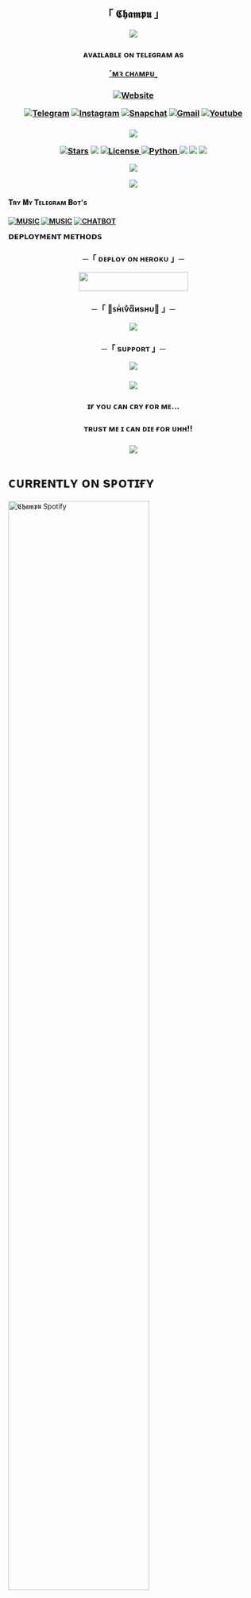<h2 align="center">
    「 𝕮𝖍𝖆𝖒𝖕𝖚 」</h2>

<p align="center">
  <img src="https://github.com/TheChampu/ChampuMusic/blob/main/TheChampu.gif">
</p>
</p>
 <h3></h3>
 <h3 align="center">
ᴀᴠᴀɪʟᴀʙʟᴇ ᴏɴ ᴛᴇʟᴇɢʀᴀᴍ ᴀs 

[˹мꝛ ᴄʜᴧᴍᴘᴜ˼](https://t.me/CutieChatRobot)
<h3 align="center">
<a href="https://github.com/CutieChatRobot"><img alt="Website" src="https://img.shields.io/badge/𝕮𝖍𝖆𝖒𝖕𝖚-red"></a>


[![Telegram](https://img.shields.io/badge/Telegram-2CA5E0?style=for-the-badge&logo=telegram&logoColor=white)](https://telegram.me/TheShivanshu)
[![Instagram](https://img.shields.io/badge/-Instagram-E1306C?style=for-the-badge&logo=instagram&logoColor=white)](https://www.instagram.com/Shivanshu_deo)
[![Snapchat](https://img.shields.io/badge/-Snapchat-F5AD09?style=for-the-badge&logo=snapchat&logoColor=white)](https://www.snapchat.com/add/shivanshudeo?share_id=0SMI0ikB1E4&locale=en-IN)
[![Gmail](https://img.shields.io/badge/Gmail-D14836?style=for-the-badge&logo=gmail&logoColor=white)](https://telegra.ph/%EA%9C%B1n%CE%B9%CE%BD%CE%B1i%D1%95n%CF%85-12-02)
[![Youtube](https://img.shields.io/badge/-YouTube-F50909?style=for-the-badge&logo=youtube&logoColor=white)](https://www.youtube.com/@itsmechampu)



<h3 align="center">
<a href="https://www.youtube.com/@ShivanshuDeo"><img src="https://user-images.githubusercontent.com/73097560/115834477-dbab4500-a447-11eb-908a-139a6edaec5c.gif"></a>  
</a></p>
<p align="center">
<a href="https://github.com/TheChampu/ChatBot"><img src="https://img.shields.io/github/stars/TheChampu/ChatBot?color=black&logo=github&logoColor=black&style=for-the-badge" alt="Stars" /></a>
<a href="https://github.com/TheChampu/ChatBot/network/members"> <img src="https://img.shields.io/github/forks/TheChampu/ChatBot?color=black&logo=github&logoColor=black&style=for-the-badge" /></a>
<a href="https://github.com/TheChampu/ChatBot/blob/master/LICENSE"> <img src="https://img.shields.io/badge/License-MIT-blueviolet?style=for-the-badge" alt="License" /> </a>
<a href="https://www.python.org/"> <img src="https://img.shields.io/badge/Written%20in-Python-skyblue?style=for-the-badge&logo=python" alt="Python" /> </a>
<a href="https://pypi.org/project/Telethon/"> <img src="https://img.shields.io/pypi/v/telethon?color=white&label=telethon&logo=python&logoColor=blue&style=for-the-badge" /></a>
<a href="https://pypi.org/project/Pyrogram/"> <img src="https://img.shields.io/pypi/v/pyrogram?color=white&label=pyrogram&logo=python&logoColor=blue&style=for-the-badge" /></a>
<a href="https://github.com/TheChampu/ChatBot/commits/"> <img src="https://img.shields.io/github/last-commit/TheChampu/ChatBot?color=black&logo=github&logoColor=black&style=for-the-badge" /></a></p>
<a href="https://www.youtube.com/@ShivanshuDeo"><img src="https://user-images.githubusercontent.com/73097560/115834477-dbab4500-a447-11eb-908a-139a6edaec5c.gif"></a>  
<p align="center">
  <img src="https://github.com/TheChampu/ChatBot/blob/main/%F0%9F%96%A4%EA%9C%B1%E2%83%9F%D0%BD%CD%A5%CE%B9%CE%BD%CD%A3%CE%B1%CD%AB%D0%B8%D1%95%D0%BD%CF%85%F0%9F%96%A4.gif">
</p>


<h4>𝐓ʀʏ 𝐌ʏ 𝐓ᴇʟᴇɢʀᴀᴍ 𝐁ᴏᴛ's<h4>
 
[![MUSIC](https://img.shields.io/badge/-TheChampuBot-E1306C?style=for-the-badge&logo=TheChampuBot&logoColor=green)](https://t.me/TheChampuBot)
[![MUSIC](https://img.shields.io/badge/TheKittyXD_Bot-%2307405e.svg?&style=for-the-badge&logo=TheKittyXD_Bot&logoColor)](https://t.me/TheKittyXD_Bot)
[![CHATBOT](https://img.shields.io/badge/CutieChatRobot-%2307405e.svg?&style=for-the-badge&logo=CutieChatRobot&logoColor)](https://t.me/CutieChatRobot)


<b>𝗗𝗘𝗣𝗟𝗢𝗬𝗠𝗘𝗡𝗧 𝗠𝗘𝗧𝗛𝗢𝗗𝗦</b>
</p>



<h3 align="center">
    ─「 ᴅᴇᴩʟᴏʏ ᴏɴ ʜᴇʀᴏᴋᴜ 」─
</h3>
 
<p align="center"><a href="https://dashboard.heroku.com/new?template=https://github.com/TheChampu/ChatBot"> <img src="https://img.shields.io/badge/Deploy%20On%20Heroku-black?style=for-the-badge&logo=heroku" width="220" height="38.45"/></a></p>




<h3 align="center">
    ─「 🖤ꜱнͥινͣαͫиѕнυ🖤 」─
</h3>

<p align="center">
<a href="https://telegram.me/TheChampu"><img src="https://img.shields.io/badge/-Owner-blue.svg?style=for-the-badge&logo=Telegram"></a>
</p>

<h3 align="center">
    ─「 sᴜᴩᴩᴏʀᴛ 」─
</h3>

<p align="center">
<a href="https://telegram.me/TheChampuStore"><img src="https://img.shields.io/badge/-Support%20Channel-blue.svg?style=for-the-badge&logo=Telegram"></a>
</p>

<h3 align="center">
<a href="https://www.youtube.com/@ShivanshuDeo"><img src="https://user-images.githubusercontent.com/73097560/115834477-dbab4500-a447-11eb-908a-139a6edaec5c.gif"></a>             
<h3 align="center">
ɪғ ʏᴏᴜ ᴄᴀɴ ᴄʀʏ ғᴏʀ ᴍᴇ...        <h3 align="center">
     ᴛʀᴜsᴛ ᴍᴇ ɪ ᴄᴀɴ ᴅɪᴇ ғᴏʀ ᴜʜʜ!!
     <h3 align="center">
<a href="https://www.youtube.com/@ShivanshuDeo"><img src="https://user-images.githubusercontent.com/73097560/115834477-dbab4500-a447-11eb-908a-139a6edaec5c.gif"></a>  


<h1>  ᴄᴜʀʀᴇɴᴛʟʏ ᴏɴ sᴘᴏᴛɪғʏ </h1>

[<img src="https://novatorem.visualbean.vercel.app/api/spotify" alt="𝕮𝖍𝖆𝖒𝖕𝖚 Spotify" width="75%" />](https://open.spotify.com/user/31upue756rj6rctmc2gxdwvj5vri?si=hVSKCshlR3WUDi8qXBKyXw&utm_source=copy-link)

<h3 align="center">ᴍᴇᴇᴛ ᴏᴜʀ ᴄᴏɴᴛʀɪʙᴜᴛᴏʀs</h3>
<p align="center" style="box-shadow: 0px 4px 8px rgba(0, 0, 0, 0.2); padding: 10px; border-radius: 8px;">
  <a href="https://github.com/TheChampu/ChatBot/graphs/contributors">
    <img src="https://contrib.rocks/image?repo=TheChampu/ChatBot" alt="Contributors" style="border: 2px solid #000; border-radius: 10px;"/>
  </a>
</p>

